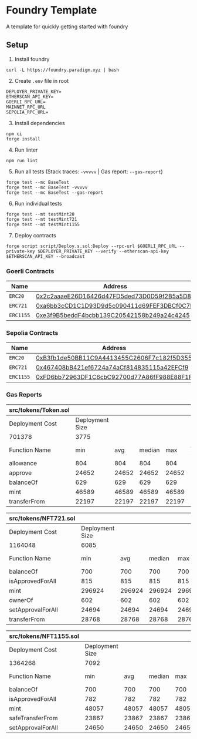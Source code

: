 # Foundry Template

A template for quickly getting started with foundry

## Setup

1. Install foundry

```
curl -L https://foundry.paradigm.xyz | bash
```

2. Create `.env` file in root

```
DEPLOYER_PRIVATE_KEY=
ETHERSCAN_API_KEY=
GOERLI_RPC_URL=
MAINNET_RPC_URL
SEPOLIA_RPC_URL=
```

3. Install dependencies

```
npm ci
forge install
```

4. Run linter

```
npm run lint
```

5. Run all tests (Stack traces: `-vvvvv` | Gas report: `--gas-report`)

```
forge test --mc BaseTest
forge test --mc BaseTest -vvvvv
forge test --mc BaseTest --gas-report
```

6. Run individual tests

```
forge test --mt testMint20
forge test --mt testMint721
forge test --mt testMint1155
```

7. Deploy contracts

```
forge script script/Deploy.s.sol:Deploy --rpc-url $GOERLI_RPC_URL --private-key $DEPLOYER_PRIVATE_KEY --verify --etherscan-api-key $ETHERSCAN_API_KEY --broadcast
```

### Goerli Contracts

| Name      | Address                                                                                                                      |
| --------- | ---------------------------------------------------------------------------------------------------------------------------- |
| `ERC20`   | [0x2c2aaaeE26D16426d47FD5ded73D0D59f2B5a5D8](https://goerli.etherscan.io/address/0x2c2aaaeE26D16426d47FD5ded73D0D59f2B5a5D8) |
| `ERC721`  | [0xa6bb3cCD1C1D93D9d5c090411d69FEF3DBCf0C7D](https://goerli.etherscan.io/address/0xa6bb3cCD1C1D93D9d5c090411d69FEF3DBCf0C7D) |
| `ERC1155` | [0xe3f9B5beddF4bcbb139C20542158b249a24c4245](https://goerli.etherscan.io/address/0xe3f9B5beddF4bcbb139C20542158b249a24c4245) |

### Sepolia Contracts

| Name      | Address                                                                                                                       |
| --------- | ----------------------------------------------------------------------------------------------------------------------------- |
| `ERC20`   | [0xB3fb1de50BB11C9A4413455C2606F7c182f5D355](https://sepolia.etherscan.io/address/0xB3fb1de50BB11C9A4413455C2606F7c182f5D355) |
| `ERC721`  | [0x467408bB421ef6724a74aCf814835115a42EFCf9](https://sepolia.etherscan.io/address/0x467408bB421ef6724a74aCf814835115a42EFCf9) |
| `ERC1155` | [0xFD6bb72963DF1C6cbC92700d77A86fF988E88F1F](https://sepolia.etherscan.io/address/0xFD6bb72963DF1C6cbC92700d77A86fF988E88F1F) |

### Gas Reports

| src/tokens/Token.sol |                 |       |        |       |         |
| -------------------- | --------------- | ----- | ------ | ----- | ------- |
| Deployment Cost      | Deployment Size |       |        |       |         |
| 701378               | 3775            |       |        |       |         |
| Function Name        | min             | avg   | median | max   | # calls |
| allowance            | 804             | 804   | 804    | 804   | 2       |
| approve              | 24652           | 24652 | 24652  | 24652 | 2       |
| balanceOf            | 629             | 629   | 629    | 629   | 4       |
| mint                 | 46589           | 46589 | 46589  | 46589 | 3       |
| transferFrom         | 22197           | 22197 | 22197  | 22197 | 1       |

| src/tokens/NFT721.sol |                 |        |        |        |         |
| --------------------- | --------------- | ------ | ------ | ------ | ------- |
| Deployment Cost       | Deployment Size |        |        |        |         |
| 1164048               | 6085            |        |        |        |         |
| Function Name         | min             | avg    | median | max    | # calls |
| balanceOf             | 700             | 700    | 700    | 700    | 3       |
| isApprovedForAll      | 815             | 815    | 815    | 815    | 2       |
| mint                  | 296924          | 296924 | 296924 | 296924 | 3       |
| ownerOf               | 602             | 602    | 602    | 602    | 1       |
| setApprovalForAll     | 24694           | 24694  | 24694  | 24694  | 2       |
| transferFrom          | 28768           | 28768  | 28768  | 28768  | 1       |

| src/tokens/NFT1155.sol |                 |       |        |       |         |
| ---------------------- | --------------- | ----- | ------ | ----- | ------- |
| Deployment Cost        | Deployment Size |       |        |       |         |
| 1364268                | 7092            |       |        |       |         |
| Function Name          | min             | avg   | median | max   | # calls |
| balanceOf              | 700             | 700   | 700    | 700   | 4       |
| isApprovedForAll       | 782             | 782   | 782    | 782   | 2       |
| mint                   | 48057           | 48057 | 48057  | 48057 | 3       |
| safeTransferFrom       | 23867           | 23867 | 23867  | 23867 | 1       |
| setApprovalForAll      | 24650           | 24650 | 24650  | 24650 | 2       |
